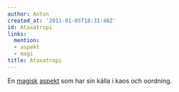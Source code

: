 ```yaml
---
author: Anton
created_at: '2011-01-05T18:31:46Z'
id: Ataxatropi
links:
  mention:
  - aspekt
  - magi
title: Ataxatropi
---
```


En [magisk][] [aspekt] som har sin källa i kaos och oordning.

  [magisk]: magi
  [aspekt]: aspekt
